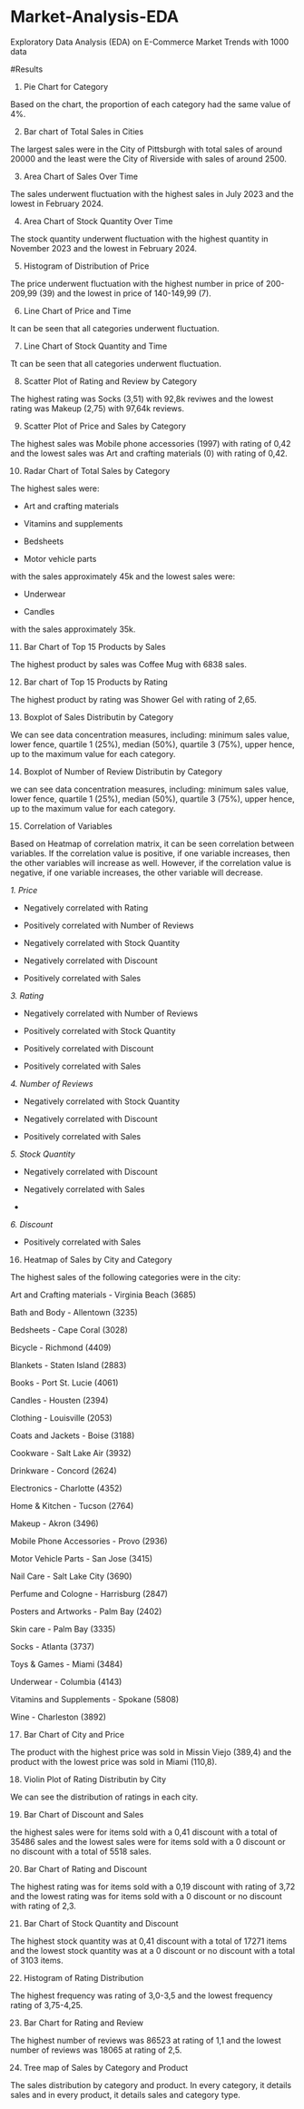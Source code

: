 # Market-Analysis-EDA
Exploratory Data Analysis (EDA) on E-Commerce Market Trends with 1000 data

#Results

1. Pie Chart for Category

Based on the chart, the proportion of each category had the same value of 4%.

2. Bar chart of Total Sales in Cities

The largest sales were in the City of Pittsburgh with total sales of around 20000 and the least were the City of Riverside with sales of around 2500.

3. Area Chart of Sales Over Time

The sales underwent fluctuation with the highest sales in July 2023 and the lowest in February 2024.

4. Area Chart of Stock Quantity Over Time

The stock quantity underwent fluctuation with the highest quantity in November 2023 and the lowest in February 2024.

5. Histogram of Distribution of Price

The price underwent fluctuation with the highest number in price of 200-209,99 (39) and the lowest in price of 140-149,99 (7).

6. Line Chart of Price and Time

It can be seen that all categories underwent fluctuation.

7. Line Chart of Stock Quantity and Time

Tt can be seen that all categories underwent fluctuation.

8. Scatter Plot of Rating and Review by Category

The highest rating was Socks (3,51) with 92,8k reviwes and the lowest rating was Makeup (2,75) with 97,64k reviews.

9. Scatter Plot of Price and Sales by Category

The highest sales was Mobile phone accessories (1997) with rating of 0,42 and the lowest sales was Art and crafting materials (0) with rating of 0,42.

10. Radar Chart of Total Sales by Category

The highest sales were: 

- Art and crafting materials

- Vitamins and supplements

- Bedsheets

- Motor vehicle parts
  
with the sales approximately 45k and the lowest sales were:

- Underwear

- Candles

with the sales approximately 35k.

11. Bar Chart of Top 15 Products by Sales

The highest product by sales was Coffee Mug with 6838 sales.

12. Bar chart of Top 15 Products by Rating

The highest product by rating was Shower Gel with rating of 2,65.

13. Boxplot of Sales Distributin by Category

We can see data concentration measures, including: minimum sales value, lower fence, quartile 1 (25%), median (50%), quartile 3 (75%), upper hence, up to the maximum value for each category.

14. Boxplot of Number of Review Distributin by Category

we can see data concentration measures, including: minimum sales value, lower fence, quartile 1 (25%), median (50%), quartile 3 (75%), upper hence, up to the maximum value for each category.

15. Correlation of Variables

Based on Heatmap of correlation matrix, it can be seen correlation between variables. If the correlation value is positive, if one variable increases, then the other variables will increase as well. However, if the correlation value is negative, if one variable increases, the other variable will decrease.

_1. Price_
   
- Negatively correlated with Rating

- Positively correlated with Number of Reviews

- Negatively correlated with Stock Quantity

- Negatively correlated with Discount

- Positively correlated with Sales

_3. Rating_

- Negatively correlated with Number of Reviews

- Positively correlated with Stock Quantity

- Positively correlated with Discount

- Positively correlated with Sales
  
_4. Number of Reviews_

- Negatively correlated with Stock Quantity
  
- Negatively correlated with Discount

- Positively correlated with Sales

_5. Stock Quantity_

- Negatively correlated with Discount

- Negatively correlated with Sales
- 
_6. Discount_

- Positively correlated with Sales

16. Heatmap of Sales by City and Category

The highest sales of the following categories were in the city:

Art and Crafting materials - Virginia Beach (3685)

Bath and Body - Allentown (3235)

Bedsheets - Cape Coral (3028)

Bicycle - Richmond (4409)

Blankets - Staten Island (2883)

Books - Port St. Lucie (4061)

Candles - Housten (2394)

Clothing - Louisville (2053)

Coats and Jackets - Boise (3188)

Cookware - Salt Lake Air (3932)

Drinkware - Concord (2624)

Electronics - Charlotte (4352)

Home & Kitchen - Tucson (2764)

Makeup - Akron (3496)

Mobile Phone Accessories - Provo (2936)

Motor Vehicle Parts - San Jose (3415)

Nail Care - Salt Lake City (3690)

Perfume and Cologne - Harrisburg (2847)

Posters and Artworks - Palm Bay (2402)

Skin care - Palm Bay (3335)

Socks - Atlanta (3737)

Toys & Games - Miami (3484)

Underwear - Columbia (4143)

Vitamins and Supplements - Spokane (5808)

Wine - Charleston (3892)

17. Bar Chart of City and Price

The product with the highest price was sold in Missin Viejo (389,4) and the product with the lowest price was sold in Miami (110,8).

18. Violin Plot of Rating Distributin by City

We can see the distribution of ratings in each city.

19. Bar Chart of Discount and Sales

the highest sales were for items sold with a 0,41 discount with a total of 35486 sales and the lowest sales were for items sold with a 0 discount or no discount with a total of 5518 sales.

20. Bar Chart of Rating and Discount

The highest rating was for items sold with a 0,19 discount with rating of 3,72 and the lowest rating was for items sold with a 0 discount or no discount with rating of 2,3.

21. Bar Chart of Stock Quantity and Discount

The highest stock quantity was at 0,41 discount with a total of 17271 items and the lowest stock quantity was at a 0 discount or no discount with a total of 3103 items.

22. Histogram of Rating Distribution

The highest frequency was rating of 3,0-3,5 and the lowest frequency rating of 3,75-4,25.

23. Bar Chart for Rating and Review

The highest number of reviews was 86523 at rating of 1,1 and the lowest number of reviews was 18065 at rating of 2,5.

24. Tree map of Sales by Category and Product

The sales distribution by category and product. In every category, it details sales and in every product, it details sales and category type.
